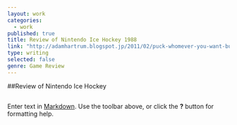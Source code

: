 ```yaml
---
layout: work
categories: 
  - work
published: true
title: Review of Nintendo Ice Hockey 1988
link: "http://adamhartrum.blogspot.jp/2011/02/puck-whomever-you-want-but-go-easy-on.html"
type: writing
selected: false
genre: Game Review
---
```


##Review of Nintendo Ice Hockey

## 

Enter text in [Markdown](http://daringfireball.net/projects/markdown/). Use the toolbar above, or click the **?** button for formatting help.